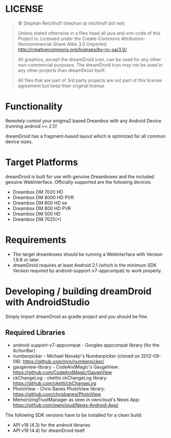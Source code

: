 
# LICENSE
>© Stephan Reichholf (stephan at reichholf dot net)
>
>Unless stated otherwise in a files head all java and xml-code of this Project is:
>Licensed under the Create-Commons Attribution-Noncommercial-Share Alike 3.0 Unported
>http://creativecommons.org/licenses/by-nc-sa/3.0/
> 
>All graphics, except the dreamDroid icon, can be used for any other non-commercial purposes.
>The dreamDroid icon may not be used in any other projects than dreamDroid itself.
>
>All files that are part of 3rd party projects are not part of this license agreement but keep their original license

# Functionality
Remotely control your enigma2 based Dreambox with any Android Device (running android >= 2.1)!

dreamDroid has a fragment-based layout which is optimized for all common device sizes.

# Target Platforms
dreamDroid is built for use with genuine Dreamboxes and the included genuine WebInterface.
Officially supported are the following devices:

* Dreambox DM 7020 HD
* Dreambox DM 8000 HD PVR
* Dreambox DM 800 HD se
* Dreambox DM 800 HD PVR
* Dreambox DM 500 HD
* Dreambox DM 7025(+)

# Requirements

* The target dreamboxes should be running a WebInterface with Version 1.6.8 or later.
* dreamDroid requires at least Android 2.1 (which is the minimum SDK Version required by android-support-v7-appcompat) to work properly.

# Developing / building dreamDroid with AndroidStudio

Simply import dreamDroid as gradle project and you should be fine.


## Required Libraries

* android-support-v7-appcompat - Googles appcompat library (for the ActionBar)
* numberpicker - Michael Novakjr's Numberpicker (cloned on 2012-09-08): https://github.com/mrn/numberpicker/
* gaugeview-library - CodeAndMagic's GaugeView: https://github.com/CodeAndMagic/GaugeView
* ckChangeLog - ckettis ckChangeLog library: https://github.com/cketti/ckChangeLog
* PhotoView - Chris Banes PhotoView library: https://github.com/chrisbanes/PhotoView
* MemorizingTrustManager as seen in owncloud's News App: https://github.com/owncloud/News-Android-App/

The following SDK versions have to be installed for a clean build:

* API v18 (4.3) for the android libraries
* API v19 (4.4) for dreamDroid itself
